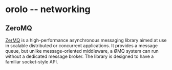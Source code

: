 orolo -- networking
===================

## ZeroMQ
[ZerMQ](http://zeromq.org/)
is a high-performance asynchronous messaging library aimed at use in scalable
distributed or concurrent applications. It provides a message queue, but unlike
message-oriented middleware, a ØMQ system can run without a dedicated message
broker. The library is designed to have a familiar socket-style API.
